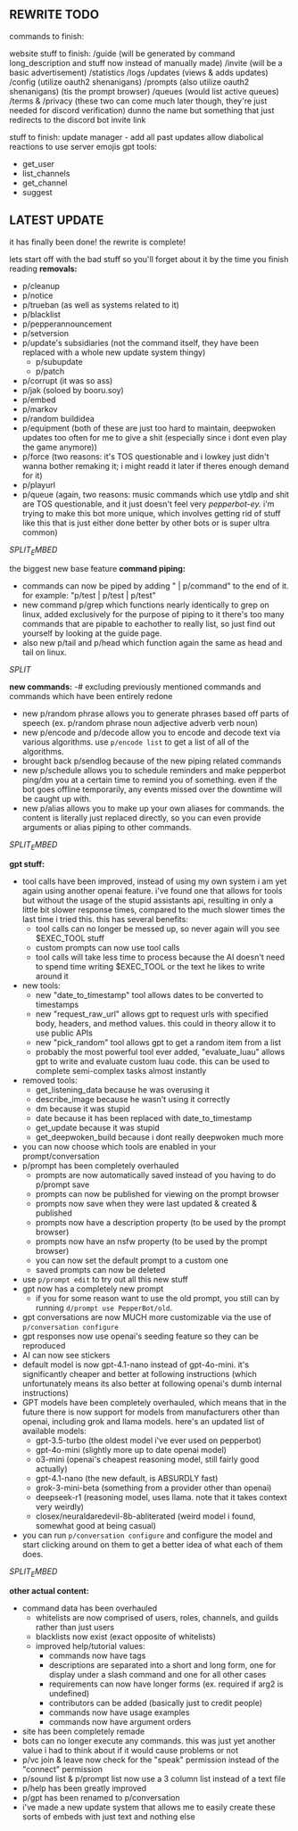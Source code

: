 REWRITE TODO
---
commands to finish:

website stuff to finish:
/guide (will be generated by command long_description and stuff now instead of manually made)
/invite (will be a basic advertisement)
/statistics
/logs
/updates (views & adds updates)
/config (utilize oauth2 shenanigans)
/prompts (also utilize oauth2 shenanigans) (tis the prompt browser)
/queues (would list active queues)
/terms & /privacy (these two can come much later though, they're just needed for discord verification)
dunno the name but something that just redirects to the discord bot invite link

stuff to finish:
update manager - add all past updates
allow diabolical reactions to use server emojis
gpt tools:
- get_user
- list_channels
- get_channel
- suggest

LATEST UPDATE
---
it has finally been done! the rewrite is complete!

lets start off with the bad stuff so you'll forget about it by the time you finish reading
**removals:**
- p/cleanup
- p/notice
- p/trueban  (as well as systems related to it)
- p/blacklist
- p/pepperannouncement
- p/setversion
- p/update's subsidiaries (not the command itself, they have been replaced with a whole new update system thingy)
  - p/subupdate
  - p/patch
- p/corrupt (it was so ass)
- p/jak (soloed by booru.soy)
- p/embed
- p/markov
- p/random buildidea
- p/equipment (both of these are just too hard to maintain, deepwoken updates too often for me to give a shit (especially since i dont even play the game anymore))
- p/force (two reasons: it's TOS questionable and i lowkey just didn't wanna bother remaking it; i might readd it later if theres enough demand for it)
- p/playurl
- p/queue (again, two reasons: music commands which use ytdlp and shit are TOS questionable, and it just doesn't feel very *pepperbot-ey.* i'm trying to make this bot more unique, which involves getting rid of stuff like this that is just either done better by other bots or is super ultra common)

$SPLIT_EMBED$

the biggest new base feature
**command piping:**

- commands can now be piped by adding " | p/command" to the end of it. for example: "p/test | p/test | p/test"
- new command p/grep which functions nearly identically to grep on linux, added exclusively for the purpose of piping to it
  there's too many commands that are pipable to eachother to really list, so just find out yourself by looking at the guide page.
- also new p/tail and p/head which function again the same as head and tail on linux.

$SPLIT$

**new commands:**
-# excluding previously mentioned commands and commands which have been entirely redone

- new p/random phrase allows you to generate phrases based off parts of speech (ex. p/random phrase noun adjective adverb verb noun)
- new p/encode and p/decode allow you to encode and decode text via various algorithms. use `p/encode list` to get a list of all of the algorithms.
- brought back p/sendlog because of the new piping related commands
- new p/schedule allows you to schedule reminders and make pepperbot ping/dm you at a certain time to remind you of something. even if the bot goes offline temporarily, any events missed over the downtime will be caught up with.
- new p/alias allows you to make up your own aliases for commands. the content is literally just replaced directly, so you can even provide arguments or alias piping to other commands.

$SPLIT_EMBED$

**gpt stuff:**

- tool calls have been improved, instead of using my own system i am yet again using another openai feature. i've found one that allows for tools but without the usage of the stupid assistants api, resulting in only a little bit slower response times, compared to the much slower times the last time i tried this. this has several benefits:
  - tool calls can no longer be messed up, so never again will you see $EXEC_TOOL stuff
  - custom prompts can now use tool calls
  - tool calls will take less time to process because the AI doesn't need to spend time writing $EXEC_TOOL or the text he likes to write around it
- new tools:
  - new "date_to_timestamp" tool allows dates to be converted to timestamps
  - new "request_raw_url" allows gpt to request urls with specified body, headers, and method values. this could in theory allow it to use public APIs
  - new "pick_random" tool allows gpt to get a random item from a list
  - probably the most powerful tool ever added, "evaluate_luau" allows gpt to write and evaluate custom luau code. this can be used to complete semi-complex tasks almost instantly
- removed tools:
  - get_listening_data because he was overusing it
  - describe_image because he wasn't using it correctly
  - dm because it was stupid
  - date because it has been replaced with date_to_timestamp
  - get_update because it was stupid
  - get_deepwoken_build because i dont really deepwoken much more
- you can now choose which tools are enabled in your prompt/conversation
- p/prompt has been completely overhauled
  - prompts are now automatically saved instead of you having to do p/prompt save
  - prompts can now be published for viewing on the prompt browser
  - prompts now save when they were last updated & created & published
  - prompts now have a description property (to be used by the prompt browser)
  - prompts now have an nsfw property (to be used by the prompt browser)
  - you can now set the default prompt to a custom one
  - saved prompts can now be deleted
- use `p/prompt edit` to try out all this new stuff
- gpt now has a completely new prompt
  - if you for some reason want to use the old prompt, you still can by running `d/prompt use PepperBot/old`.
- gpt conversations are now MUCH more customizable via the use of `p/conversation configure`
- gpt responses now use openai's seeding feature so they can be reproduced
- AI can now see stickers
- default model is now gpt-4.1-nano instead of gpt-4o-mini. it's significantly cheaper and better at following instructions (which unfortunately means its also better at following openai's dumb internal instructions)
- GPT models have been completely overhauled, which means that in the future there is now support for models from manufacturers other than openai, including grok and llama models. here's an updated list of available models:
  - gpt-3.5-turbo (the oldest model i've ever used on pepperbot)
  - gpt-4o-mini (slightly more up to date openai model)
  - o3-mini (openai's cheapest reasoning model, still fairly good actually)
  - gpt-4.1-nano (the new default, is ABSURDLY fast)
  - grok-3-mini-beta (something from a provider other than openai)
  - deepseek-r1 (reasoning model, uses llama. note that it takes context very weirdly)
  - closex/neuraldaredevil-8b-abliterated (weird model i found, somewhat good at being casual)
- you can run `p/conversation configure` and configure the model and start clicking around on them to get a better idea of what each of them does.

$SPLIT_EMBED$

**other actual content:**

- command data has been overhauled
  - whitelists are now comprised of users, roles, channels, and guilds rather than just users
  - blacklists now exist (exact opposite of whitelists)
  - improved help/tutorial values:
    - commands now have tags
    - descriptions are separated into a short and long form, one for display under a slash command and one for all other cases
    - requirements can now have longer forms (ex. required if arg2 is undefined)
    - contributors can be added (basically just to credit people)
    - commands now have usage examples
    - commands now have argument orders
- site has been completely remade
- bots can no longer execute any commands. this was just yet another value i had to think about if it would cause problems or not
- p/vc join & leave now check for the "speak" permission instead of the "connect" permission
- p/sound list & p/prompt list now use a 3 column list instead of a text file
- p/help has been greatly improved
- p/gpt has been renamed to p/conversation
- i've made a new update system that allows me to easily create these sorts of embeds with just text and nothing else